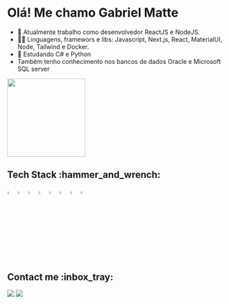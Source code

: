 <h1>Olá! Me chamo Gabriel Matte</h1>

- 🔭 Atualmente trabalho como desenvolvedor ReactJS e NodeJS.
- 👨‍💻 Linguagens, framewors e libs: Javascript, Next.js, React, MaterialUI, Node, Tailwind e Docker.
- 🌱 Estudando C# e Python
- Também tenho conhecimento nos bancos de dados Oracle e Microsoft SQL server

<div>
  <a href="https://github.com/GabrielMatteElias"></a>
  <img height="180em" src="https://github-readme-stats.vercel.app/api/top-langs/?username=GabrielMatteElias&layout=compact&langs_count=7&theme=dracula"/>
</div>

<div>
  <h2>Tech Stack :hammer_and_wrench:	</h2>
  <img src="https://cdn.jsdelivr.net/gh/devicons/devicon@latest/icons/nextjs/nextjs-original.svg"  width="4%"/>
  <img src="https://cdn.jsdelivr.net/gh/devicons/devicon/icons/react/react-original-wordmark.svg" width="4%" />
  <img src="https://cdn.jsdelivr.net/gh/devicons/devicon/icons/javascript/javascript-original.svg" width="4%"/>
  <img src="https://cdn.jsdelivr.net/gh/devicons/devicon/icons/css3/css3-original.svg" width="4%"/>
  <img src="https://cdn.jsdelivr.net/gh/devicons/devicon/icons/html5/html5-original.svg" width="4%"/>
  <img src="https://cdn.jsdelivr.net/gh/devicons/devicon@latest/icons/materialui/materialui-original.svg"  width="4%"/>
  <img src="https://cdn.jsdelivr.net/gh/devicons/devicon/icons/bootstrap/bootstrap-original.svg" width="4%"/>
  <img src="[https://cdn.jsdelivr.net/gh/devicons/devicon/icons/bootstrap/bootstrap-original.svg](https://cdn.jsdelivr.net/npm/tailwindcss@3.4.3/base.min.css)" width="4%"/>
  
  
  <i class="devicon-oracle-original colored"></i>                                 
</div> 

<div>
  <h2>Contact me :inbox_tray:		</h2>
  <a href = "mailto:gabrielmatteelias@gmail.com"><img src="https://img.shields.io/badge/Gmail-D14836?style=for-the-badge&logo=gmail&logoColor=white" target="_blank"></a>
  <a href="https://www.linkedin.com/in/gabriel-matte-elias-05baab189/" target="_blank"><img src="https://img.shields.io/badge/LinkedIn-0077B5?style=for-the-badge&logo=linkedin&logoColor=white"></a>
</div> 
                 
          


